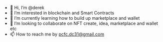- 👋 Hi, I’m @derek
- 👀 I’m interested in blockchain and Smart Contracts
- 🌱 I’m currently learning how to build up marketplace and wallet
- 💞️ I’m looking to collaborate on NFT create, idea, marketplace and wallet etc
- 📫 How to reach me by pcfc.dc31@gmail.com

<!---
dc31/dc31 is a ✨ special ✨ repository because its `README.md` (this file) appears on your GitHub profile.
You can click the Preview link to take a look at your changes.
--->
